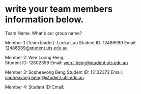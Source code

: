 # write your team members information below.

Team Name: What's our group name?

Member 1 (Team leader): Lucky Lau
Student ID: 12486989
Email: 12486989@student.uts.edu.au


Member 2: Wen Loong Heng  
Student ID: 12802359 
Email: wen.l.heng@student.uts.edu.au

Member 3: Sopheavong Beng
Student ID: 13132372
Email: sopheavong.beng@student.uts.edu.au


Member 4:
Student ID:
Email:

